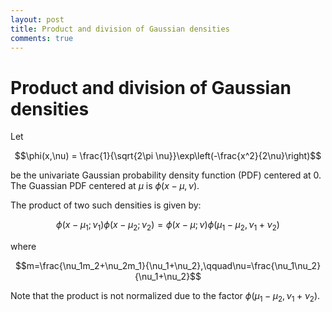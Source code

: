 ```yaml
---
layout: post
title: Product and division of Gaussian densities
comments: true
---
```

# Product and division of Gaussian densities

Let

$$\phi(x,\nu) = \frac{1}{\sqrt{2\pi \nu}}\exp\left(-\frac{x^2}{2\nu}\right)$$

be the univariate Gaussian probability density function (PDF) centered at 0. The Guassian PDF centered at $\mu$ is $\phi(x-\mu,\nu)$.

The product of two such densities is given by:

$$\phi(x-\mu_1;\nu_1) \phi(x-\mu_2;\nu_2) = \phi(x-\mu;\nu) \phi(\mu_1-\mu_2,\nu_1+\nu_2)$$

where

$$m=\frac{\nu_1m_2+\nu_2m_1}{\nu_1+\nu_2},\qquad\nu=\frac{\nu_1\nu_2}{\nu_1+\nu_2}$$

Note that the product is not normalized due to the factor $\phi(\mu_1-\mu_2,\nu_1+\nu_2)$.
